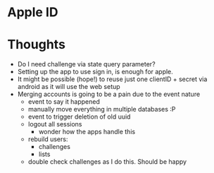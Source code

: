 # Apple ID

# Thoughts
- Do I need challenge via state query parameter?
- Setting up the app to use sign in, is enough for apple.
- It might be possible (hope!) to reuse just one clientID + secret via android as it will use the web setup
- Merging accounts is going to be a pain due to the event nature
    - event to say it happened
    - manually move everything in multiple databases :P
    - event to trigger deletion of old uuid
    - logout all sessions
        - wonder how the apps handle this
    - rebuild users:
        - challenges
        - lists
    - double check challenges as I do this. Should be happy
